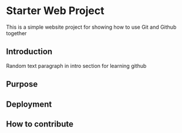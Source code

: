# Starter Web Project

This is a simple website project for showing how to use Git and Github together

## Introduction

Random text paragraph in intro section for learning github

## Purpose
## Deployment
## How to contribute